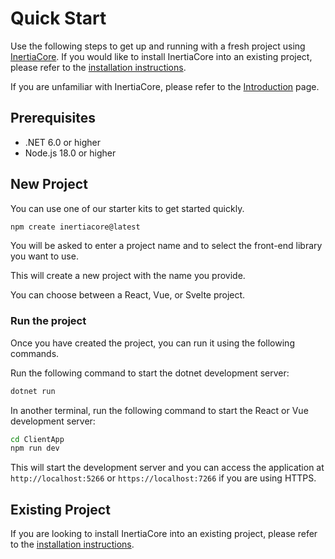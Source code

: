 # Quick Start

Use the following steps to get up and running with a fresh project using [InertiaCore](https://github.com/kapi2289/InertiaCore). If you would like to install InertiaCore into an existing project, please refer to the [installation instructions](/server-side-setup.md).

If you are unfamiliar with InertiaCore, please refer to the [Introduction](/index.md) page.

## Prerequisites

- .NET 6.0 or higher
- Node.js 18.0 or higher

## New Project

You can use one of our starter kits to get started quickly.

```bash
npm create inertiacore@latest
```

You will be asked to enter a project name and to select the front-end library you want to use.

This will create a new project with the name you provide.

You can choose between a React, Vue, or Svelte project.

### Run the project

Once you have created the project, you can run it using the following commands.

Run the following command to start the dotnet development server:

```bash
dotnet run
```

In another terminal, run the following command to start the React or Vue development server:

```bash
cd ClientApp
npm run dev
```

This will start the development server and you can access the application at `http://localhost:5266` or `https://localhost:7266` if you are using HTTPS.

## Existing Project

If you are looking to install InertiaCore into an existing project, please refer to the [installation instructions](/server-side-setup.md).
